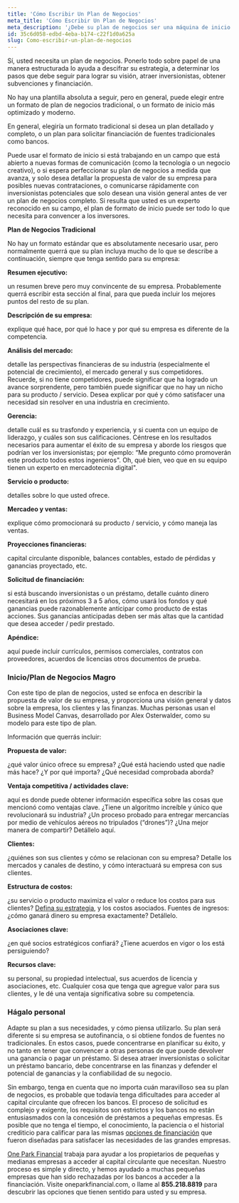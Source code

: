 ```yaml
---
title: 'Cómo Escribir Un Plan de Negocios'
meta_title: 'Cómo Escribir Un Plan de Negocios'
meta_description: '¿Debe su plan de negocios ser una máquina de inicio poderosa, simple y eficiente, o debería utilizar una formato más  tradicional? Todo depende de a quién desea impresionar. Descubra cómo escribir el plan adecuado para su empresa.'
id: 35c6d058-edbd-4eba-b174-c22f1d0a625a
slug: Como-escribir-un-plan-de-negocios
---
```

Sí, usted necesita un plan de negocios. Ponerlo todo sobre papel de una manera estructurada lo ayuda a descifrar su estrategia, a determinar los pasos que debe seguir para lograr su visión, atraer inversionistas, obtener subvenciones y financiación. 

No hay una plantilla absoluta a seguir, pero en general, puede elegir entre un formato de plan de negocios tradicional, o un formato de inicio más optimizado y moderno. 

En general, elegiría un formato tradicional si desea un plan detallado y completo, o un plan para solicitar financiación de fuentes tradicionales como bancos. 

Puede usar el formato de inicio si está trabajando en un campo que está abierto a nuevas formas de comunicación (como la tecnología o un negocio creativo), o si espera perfeccionar su plan de negocios a medida que avanza, y solo desea detallar la propuesta de valor de su empresa para posibles nuevas contrataciones, o comunicarse rápidamente con inversionistas potenciales que solo desean una visión general antes de ver un plan de negocios completo. Si resulta que usted es un experto reconocido en su campo, el plan de formato de inicio puede ser todo lo que necesita para convencer a los inversores. 

**Plan de Negocios Tradicional**

No hay un formato estándar que es absolutamente necesario usar, pero normalmente querrá que su plan incluya mucho de lo que se describe a continuación, siempre que tenga sentido para su empresa:

**Resumen ejecutivo:**

un resumen breve pero muy convincente de su empresa. Probablemente querrá escribir esta sección al final, para que pueda incluir los mejores puntos del resto de su plan. 

**Descripción de su empresa:**

explique qué hace, por qué lo hace y por qué su empresa es diferente de la competencia. 

**Análisis del mercado:**

detalle las perspectivas financieras de su industria (especialmente el potencial de crecimiento), el mercado general y sus competidores. Recuerde, si no tiene competidores, puede significar que ha logrado un avance sorprendente, pero también puede significar que no hay un nicho para su producto / servicio. Desea explicar por qué y cómo satisfacer una necesidad sin resolver en una industria en crecimiento. 

**Gerencia:**   

detalle cuál es su trasfondo y experiencia, y si cuenta con un equipo de liderazgo, y cuáles son  sus calificaciones. Céntrese en los resultados necesarios para aumentar el éxito de su empresa y aborde los riesgos que podrían ver los inversionistas; por ejemplo: “Me pregunto cómo promoverán este producto todos estos ingenieros". Oh, qué bien, veo que en su equipo tienen un experto en mercadotecnia digital".

**Servicio o producto:** 

detalles sobre lo que usted ofrece.

**Mercadeo y ventas:** 

explique cómo promocionará su producto / servicio, y cómo maneja las ventas. 

**Proyecciones financieras:** 

capital circulante disponible, balances contables, estado de pérdidas y ganancias proyectado, etc.

**Solicitud de financiación:**

si está buscando inversionistas o un préstamo, detalle cuánto dinero necesitará en los próximos 3 a 5 años, cómo usará los fondos y qué ganancias puede razonablemente anticipar como producto de estas acciones. Sus ganancias anticipadas deben ser más altas que la cantidad que desea acceder / pedir prestado.

**Apéndice:**

aquí puede incluir currículos, permisos comerciales,  contratos con proveedores, acuerdos de licencias otros documentos de prueba.

### Inicio/Plan de Negocios Magro

Con este tipo de plan de negocios, usted se enfoca en describir la propuesta de valor de su empresa, y proporciona una visión general y datos sobre la empresa, los clientes y las finanzas. Muchas personas usan el Business Model Canvas, desarrollado por Alex Osterwalder, como su modelo para este tipo de plan. 

Información que querrás incluir:

**Propuesta de valor:** 

¿qué valor único ofrece su empresa? ¿Qué está haciendo usted que nadie más hace? ¿Y por qué importa? ¿Qué necesidad comprobada aborda?

**Ventaja competitiva / actividades clave:**

aquí es donde puede obtener información específica sobre las cosas que mencionó como ventajas clave. ¿Tiene un algoritmo increíble y único que revolucionará su industria? ¿Un proceso probado para entregar mercancías por medio de vehículos aéreos no tripulados (“drones”)? ¿Una mejor manera de compartir? Detállelo aquí.

**Clientes:** 

¿quiénes son sus clientes y cómo se relacionan con su empresa?  Detalle los mercados y canales de destino, y cómo interactuará su empresa con sus clientes.

**Estructura de costos:** 

¿su servicio o producto maximiza el valor o reduce los costos para sus clientes? [Defina su estrategia](https://www.oneparkfinancial.com/es/articulos/el-capital-circulante-es-importante-para-una-pequena-empresa), y los costos asociados.
Fuentes de ingresos: ¿cómo ganará dinero su empresa exactamente? Detállelo.

**Asociaciones clave:** 

¿en qué socios estratégicos confiará? ¿Tiene acuerdos en vigor o los está persiguiendo?

**Recursos clave:** 

su personal, su propiedad intelectual, sus acuerdos de licencia y asociaciones, etc. Cualquier cosa que tenga que agregue valor para sus clientes, y le dé una ventaja significativa sobre su competencia.

### Hágalo personal

Adapte su plan a sus necesidades, y cómo piensa utilizarlo. Su plan será diferente si su empresa se autofinancia, o si obtiene fondos de fuentes no tradicionales. En estos casos, puede concentrarse en planificar su éxito, y no tanto en tener que convencer a otras personas de que puede devolver una ganancia o pagar un préstamo. Si desea atraer inversionistas o solicitar un préstamo bancario, debe concentrarse en las finanzas y defender el potencial de ganancias y la confiabilidad de su negocio. 

Sin embargo, tenga en cuenta que no importa cuán maravilloso sea su plan de negocios, es probable que todavía tenga dificultades para acceder al capital circulante que ofrecen los bancos. El proceso de solicitud es complejo y exigente, los requisitos son estrictos y los bancos no están entusiasmados con la concesión de préstamos a pequeñas empresas. Es posible que no tenga el tiempo, el conocimiento, la paciencia o el historial crediticio para calificar para las mismas [opciones de financiación](https://www.oneparkfinancial.com/es/preaprob) que fueron diseñadas para satisfacer las necesidades de las grandes empresas.

[One Park Financial](https://www.oneparkfinancial.com/es/) trabaja para ayudar a los propietarios de pequeñas y medianas empresas a acceder al capital circulante que necesitan. Nuestro proceso es simple y directo, y hemos ayudado a muchas pequeñas empresas que han sido rechazadas por los bancos a acceder a la financiación. Visite oneparkfinancial.com, o llame al **855.218.8819** para descubrir las opciones que tienen sentido para usted y su empresa.